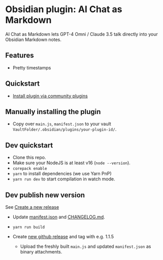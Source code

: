 # Obsidian plugin: AI Chat as Markdown

AI Chat as Markdown lets GPT-4 Omni / Claude 3.5 talk directly into your Obsidian Markdown notes.

## Features

- Pretty timestamps

## Quickstart

- [Install plugin via community plugins](https://obsidian.md/plugins?id=ai-chat-as-md)

## Manually installing the plugin

- Copy over `main.js`, `manifest.json` to your vault `VaultFolder/.obsidian/plugins/your-plugin-id/`.

## Dev quickstart

- Clone this repo.
- Make sure your NodeJS is at least v16 (`node --version`).
- `corepack enable`
- `yarn` to install dependencies (we use Yarn PnP)
- `yarn run dev` to start compilation in watch mode.

## Dev publish new version

See [Create a new release](https://docs.obsidian.md/Plugins/Releasing/Submit+your+plugin#Step+2+Create+a+release)

- Update [manifest.json](./manifest.json) and [CHANGELOG.md](./manifest.json).
- `yarn run build`

- Create [new github release](https://github.com/cpbotha/obsidian-ai-chat-as-md/releases) and tag with e.g. 1.1.5
  - Upload the freshly built `main.js` and updated `manifest.json` as binary attachments.
